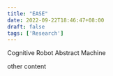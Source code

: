 ```yaml
---
title: "EASE"
date: 2022-09-22T18:46:47+08:00
draft: false
tags: ['Research']
---
```


Cognitive Robot Abstract Machine



<!--more-->


other content
